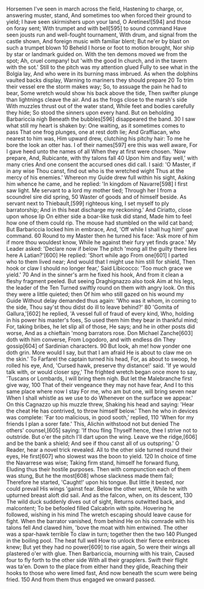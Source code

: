   Horsemen I've seen in march across the field,
    Hastening to charge, or, answering muster, stand,
    And sometimes too when forced their ground to yield;
  I have seen skirmishers upon your land,
    O Aretines![594] and those on foray sent;
    With trumpet and with bell[595] to sound command
  Have seen jousts run and well-fought tournament,
    With drum, and signal from the castle shown,
    And foreign music with familiar blent;
  But ne'er by blast on such a trumpet blown                        10
    Beheld I horse or foot to motion brought,
    Nor ship by star or landmark guided on.
  With the ten demons moved we from the spot;
    Ah, cruel company! but 'with the good
    In church, and in the tavern with the sot.'
  Still to the pitch was my attention glued
    Fully to see what in the Bolgia lay,
    And who were in its burning mass imbrued.
  As when the dolphins vaulted backs display,
    Warning to mariners they should prepare                         20
    To trim their vessel ere the storm makes way;
  So, to assuage the pain he had to bear,
    Some wretch would show his back above the tide,
    Then swifter plunge than lightnings cleave the air.
  And as the frogs close to the marsh's side
    With muzzles thrust out of the water stand,
    While feet and bodies carefully they hide;
  So stood the sinners upon every hand.
    But on beholding Barbariccia nigh
    Beneath the bubbles[596] disappeared the band.                  30
  I saw what still my heart is shaken by:
    One waiting, as it sometimes comes to pass
    That one frog plunges, one at rest doth lie;
  And Graffiacan, who nearest to him was,
    Him upward drew, clutching his pitchy hair:
    To me he bore the look an otter has.
  I of their names[597] ere this was well aware,
    For I gave heed unto the names of all
    When they at first were chosen. 'Now prepare,
  And, Rubicante, with thy talons fall                              40
    Upon him and flay well,' with many cries
    And one consent the accursed ones did call.
  I said: 'O Master, if in any wise
    Thou canst, find out who is the wretched wight
    Thus at the mercy of his enemies.'
  Whereon my Guide drew full within his sight,
    Asking him whence he came, and he replied:
    'In kingdom of Navarre[598] I first saw light.
  Me servant to a lord my mother tied;
    Through her I from a scoundrel sire did spring,                 50
    Waster of goods and of himself beside.
  As servant next to Thiebault,[599] righteous king,
    I set myself to ply barratorship;
    And in this heat discharge my reckoning.'
  And Ciriatto, close upon whose lip
    On either side a boar-like tusk did stand,
    Made him to feel how one of them could rip.
  The mouse had stumbled on the wild cat band;
    But Barbariccia locked him in embrace,
    And, 'Off while I shall hug him!' gave command.                 60
  Round to my Master then he turned his face:
    'Ask more of him if more thou wouldest know,
    While he against their fury yet finds grace.'
  My Leader asked: 'Declare now if below
    The pitch 'mong all the guilty there lies here
    A Latian?'[600] He replied: 'Short while ago
  From one[601] I parted who to them lived near;
    And would that I might use him still for shield,
    Then hook or claw I should no longer fear,'
  Said Libicocco: 'Too much grace we yield.'                        70
    And in the sinner's arm he fixed his hook,
    And from it clean a fleshy fragment peeled.
  But seeing Draghignazzo also took
    Aim at his legs, the leader of the Ten
    Turned swiftly round on them with angry look.
  On this they were a little quieted; then
    Of him who still gazed on his wound my Guide
    Without delay demanded thus again:
  'Who was it whom, in coming to the side,
    Thou say'st thou didst do ill to leave behind?'                 80
    'Gomita of Gallura,'[602] he replied,
  'A vessel full of fraud of every kind,
    Who, holding in his power his master's foes,
    So used them him they bear in thankful mind;
  For, taking bribes, he let slip all of those,
    He says; and he in other posts did worse,
    And as a chieftain 'mong barrators rose.
  Don Michael Zanche[603] doth with him converse,
   From Logodoro, and with endless din
    They gossip[604] of Sardinian characters.                       90
  But look, ah me! how yonder one doth grin.
    More would I say, but that I am afraid
    He is about to claw me on the skin.'
  To Farfarel the captain turned his head,
    For, as about to swoop, he rolled his eye,
    And, 'Cursed hawk, preserve thy distance!' said.
  'If ye would talk with, or would closer spy,'
    The frighted wretch began once more to say,
    'Tuscans or Lombards, I will bring them nigh.
  But let the Malebranche first give way,                          100
    That of their vengeance they may not have fear,
    And I to this same place where now I stay
  For me, who am but one, will bring seven near
    When I shall whistle as we use to do
    Whenever on the surface we appear.'
  On this Cagnazzo up his muzzle threw,
    Shaking his head and saying: 'Hear the cheat
    He has contrived, to throw himself below.'
  Then he who in devices was complete:
    'Far too malicious, in good sooth,' replied,                   110
    'When for my friends I plan a sorer fate.'
  This, Alichin withstood not but denied
    The others' counsel,[605] saying: 'If thou fling
    Thyself hence, thee I strive not to outstride.
  But o'er the pitch I'll dart upon the wing.
    Leave we the ridge,[606] and be the bank a shield;
    And see if thou canst all of us outspring.'
  O Reader, hear a novel trick revealed.
    All to the other side turned round their eyes,
    He first[607] who slowest was the boon to yield.               120
  In choice of time the Navarrese was wise;
    Taking firm stand, himself he forward flung,
    Eluding thus their hostile purposes.
  Then with compunction each of them was stung,
    But he the most[608] whose slackness made them fail;
    Therefore he started, 'Caught!' upon his tongue.
  But little it bested, nor could prevail
    His wings 'gainst fear. Below the other went,
    While he with upturned breast aloft did sail.
  And as the falcon, when, on its descent,                         130
    The wild duck suddenly dives out of sight,
    Returns outwitted back, and malcontent;
  To be befooled filled Calcabrin with spite.
    Hovering he followed, wishing in his mind
    The wretch escaping should leave cause for fight.
  When the barrator vanished, from behind
    He on his comrade with his talons fell
    And clawed him, 'bove the moat with him entwined.
  The other was a spar-hawk terrible
    To claw in turn; together then the two                         140
    Plunged in the boiling pool. The heat full well
  How to unlock their fierce embraces knew;
    But yet they had no power[609] to rise again,
    So were their wings all plastered o'er with glue.
  Then Barbariccia, mourning with his train,
    Caused four to fly forth to the other side
    With all their grapplers. Swift their flight was ta'en.
  Down to the place from either hand they glide,
    Reaching their hooks to those who were limed fast,
    And now beneath the scum were being fried.                     150
  And from them thus engaged we onward passed.